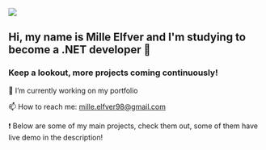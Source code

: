![](https://komarev.com/ghpvc/?username=Milles98&color=blueviolet)

## Hi, my name is Mille Elfver and I'm studying to become a .NET developer 👋

### Keep a lookout, more projects coming continuously!

🔭 I’m currently working on my portfolio

📫 How to reach me: mille.elfver98@gmail.com

❗ Below are some of my main projects, check them out, some of them have live demo in the description!
<!--
**Milles98/Milles98** is a ✨ _special_ ✨ repository because its `README.md` (this file) appears on your GitHub profile.

Here are some ideas to get you started:

- 🔭 I’m currently working on ...
- 👯 I’m looking to collaborate on ...
- 🤔 I’m looking for help with ...
- 💬 Ask me about ...
- 😄 Pronouns: ...
-->
